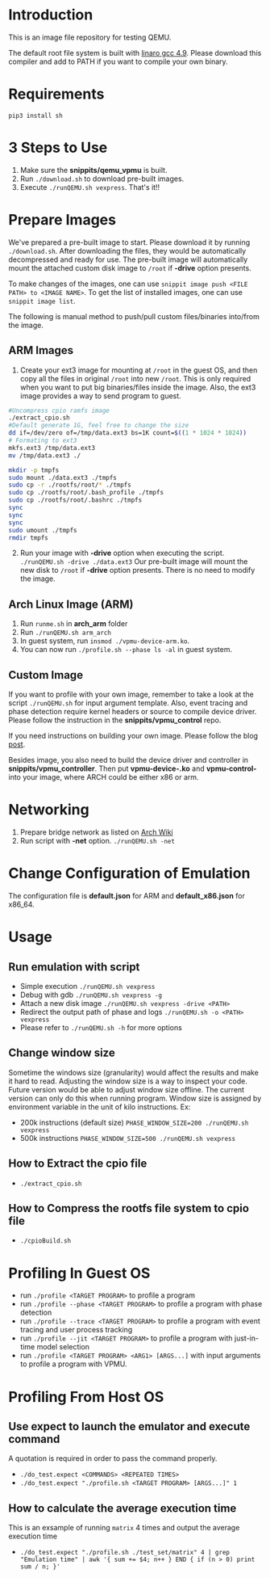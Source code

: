 # Introduction
This is an image file repository for testing QEMU.

The default root file system is built with [linaro gcc 4.9](https://releases.linaro.org/components/toolchain/binaries/4.9-2017.01/arm-linux-gnueabi/gcc-linaro-4.9.4-2017.01-x86_64_arm-linux-gnueabi.tar.xz).
Please download this compiler and add to PATH if you want to compile your own binary.

# Requirements
```
pip3 install sh
```

# 3 Steps to Use
1. Make sure the __snippits/qemu_vpmu__ is built.
2. Run `./download.sh` to download pre-built images.
3. Execute `./runQEMU.sh vexpress`. That's it!!

# Prepare Images
We've prepared a pre-built image to start. Please download it by running `./download.sh`.
After downloading the files, they would be automatically decompressed and ready for use.
The pre-built image will automatically mount the attached custom disk image to `/root` if __-drive__ option presents.

To make changes of the images, one can use `snippit image push <FILE PATH> to <IMAGE NAME>`.
To get the list of installed images, one can use `snippit image list`.

The following is manual method to push/pull custom files/binaries into/from the image.
## ARM Images
1. Create your ext3 image for mounting at `/root` in the guest OS, and then copy all the files in original `/root` into new `/root`.
This is only required when you want to put big binaries/files inside the image.
Also, the ext3 image provides a way to send program to guest.
``` bash
#Uncompress cpio ramfs image
./extract_cpio.sh
#Default generate 1G, feel free to change the size
dd if=/dev/zero of=/tmp/data.ext3 bs=1K count=$((1 * 1024 * 1024))
# Formating to ext3
mkfs.ext3 /tmp/data.ext3
mv /tmp/data.ext3 ./

mkdir -p tmpfs
sudo mount ./data.ext3 ./tmpfs
sudo cp -r ./rootfs/root/* ./tmpfs
sudo cp ./rootfs/root/.bash_profile ./tmpfs
sudo cp ./rootfs/root/.bashrc ./tmpfs
sync
sync
sync
sudo umount ./tmpfs
rmdir tmpfs
```
2. Run your image with __-drive__ option when executing the script. `./runQEMU.sh -drive ./data.ext3` Our pre-built image will mount the new disk to `/root` if __-drive__ option presents. There is no need to modify the image.

## Arch Linux Image (ARM)
1. Run `runme.sh` in __arch_arm__ folder
2. Run `./runQEMU.sh arm_arch`
3. In guest system, run `insmod ./vpmu-device-arm.ko`.
4. You can now run `./profile.sh --phase ls -al` in guest system.

## Custom Image
If you want to profile with your own image, remember to take a look at the script `./runQEMU.sh` for input argument template.
Also, event tracing and phase detection require kernel headers or source to compile device driver.
Please follow the instruction in the __snippits/vpmu_control__ repo.

If you need instructions on building your own image. Please follow the blog [post](https://medicineyeh.wordpress.com/2016/03/29/buildup-your-arm-image-for-qemu/).

Besides image, you also need to build the device driver and controller in __snippits/vpmu_controller__.
Then put __vpmu-device-<ARCH>.ko__ and __vpmu-control-<ARCH>__ into your image, where ARCH could be either x86 or arm.

# Networking
1. Prepare bridge network as listed on [Arch Wiki](https://wiki.archlinux.org/index.php/QEMU#Creating_bridge_manually)
2. Run script with __-net__ option. `./runQEMU.sh -net`

# Change Configuration of Emulation
The configuration file is __default.json__ for ARM and __default_x86.json__ for x86_64.

# Usage
## Run emulation with script
* Simple execution `./runQEMU.sh vexpress`
* Debug with gdb `./runQEMU.sh vexpress -g`
* Attach a new disk image `./runQEMU.sh vexpress -drive <PATH>`
* Redirect the output path of phase and logs `./runQEMU.sh -o <PATH> vexpress`
* Please refer to `./runQEMU.sh -h` for more options

## Change window size
Sometime the windows size (granularity) would affect the results and make it hard to read.
Adjusting the window size is a way to inspect your code. Future version would be able to
adjust window size offline. The current version can only do this when running program.
Window size is assigned by environment variable in the unit of kilo instructions.
Ex:
* 200k instructions (default size) `PHASE_WINDOW_SIZE=200 ./runQEMU.sh vexpress`
* 500k instructions `PHASE_WINDOW_SIZE=500 ./runQEMU.sh vexpress`


## How to Extract the cpio file
* `./extract_cpio.sh`

## How to Compress the rootfs file system to cpio file
* `./cpioBuild.sh`

# Profiling In Guest OS
* run `./profile <TARGET PROGRAM>` to profile a program
* run `./profile --phase <TARGET PROGRAM>` to profile a program with phase detection
* run `./profile --trace <TARGET PROGRAM>` to profile a program with event tracing and user process tracking
* run `./profile --jit <TARGET PROGRAM>` to profile a program with just-in-time model selection
* run `./profile <TARGET PROGRAM> <ARG1> [ARGS...]` with input arguments to profile a program with VPMU.

# Profiling From Host OS
## Use __expect__ to launch the emulator and execute command
A quotation is required in order to pass the command properly.

* `./do_test.expect <COMMANDS> <REPEATED TIMES>`
* `./do_test.expect "./profile.sh <TARGET PROGRAM> [ARGS...]" 1`

## How to calculate the average execution time

This is an exsample of running `matrix` 4 times and output the average execution time
* `./do_test.expect "./profile.sh ./test_set/matrix" 4 | grep "Emulation time" | awk '{ sum += $4; n++ } END { if (n > 0) print sum / n; }'`

